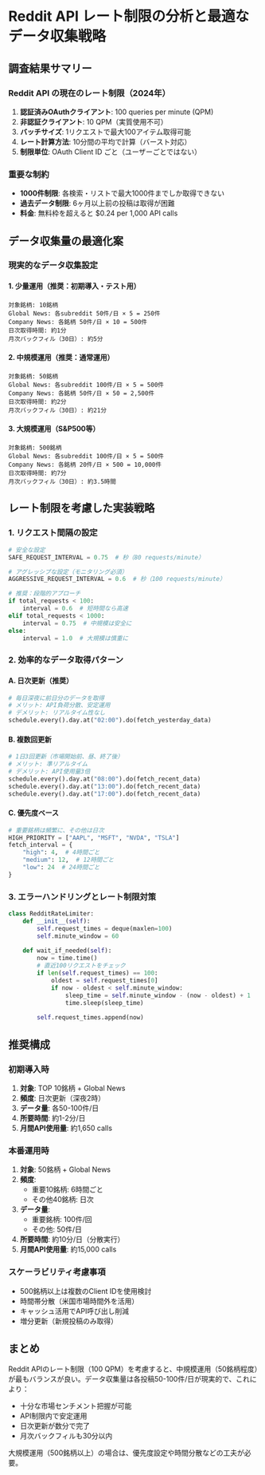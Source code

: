 # Reddit API レート制限の分析と最適なデータ収集戦略

## 調査結果サマリー

### Reddit API の現在のレート制限（2024年）

1. **認証済みOAuthクライアント**: 100 queries per minute (QPM)
2. **非認証クライアント**: 10 QPM（実質使用不可）
3. **バッチサイズ**: 1リクエストで最大100アイテム取得可能
4. **レート計算方法**: 10分間の平均で計算（バースト対応）
5. **制限単位**: OAuth Client ID ごと（ユーザーごとではない）

### 重要な制約

- **1000件制限**: 各検索・リストで最大1000件までしか取得できない
- **過去データ制限**: 6ヶ月以上前の投稿は取得が困難
- **料金**: 無料枠を超えると $0.24 per 1,000 API calls

## データ収集量の最適化案

### 現実的なデータ収集設定

#### 1. 少量運用（推奨：初期導入・テスト用）
```
対象銘柄: 10銘柄
Global News: 各subreddit 50件/日 × 5 = 250件
Company News: 各銘柄 50件/日 × 10 = 500件
日次取得時間: 約1分
月次バックフィル（30日）: 約5分
```

#### 2. 中規模運用（推奨：通常運用）
```
対象銘柄: 50銘柄
Global News: 各subreddit 100件/日 × 5 = 500件
Company News: 各銘柄 50件/日 × 50 = 2,500件
日次取得時間: 約2分
月次バックフィル（30日）: 約21分
```

#### 3. 大規模運用（S&P500等）
```
対象銘柄: 500銘柄
Global News: 各subreddit 100件/日 × 5 = 500件
Company News: 各銘柄 20件/日 × 500 = 10,000件
日次取得時間: 約7分
月次バックフィル（30日）: 約3.5時間
```

## レート制限を考慮した実装戦略

### 1. リクエスト間隔の設定
```python
# 安全な設定
SAFE_REQUEST_INTERVAL = 0.75  # 秒（80 requests/minute）

# アグレッシブな設定（モニタリング必須）
AGGRESSIVE_REQUEST_INTERVAL = 0.6  # 秒（100 requests/minute）

# 推奨：段階的アプローチ
if total_requests < 100:
    interval = 0.6  # 短時間なら高速
elif total_requests < 1000:
    interval = 0.75  # 中規模は安全に
else:
    interval = 1.0  # 大規模は慎重に
```

### 2. 効率的なデータ取得パターン

#### A. 日次更新（推奨）
```python
# 毎日深夜に前日分のデータを取得
# メリット: API負荷分散、安定運用
# デメリット: リアルタイム性なし
schedule.every().day.at("02:00").do(fetch_yesterday_data)
```

#### B. 複数回更新
```python
# 1日3回更新（市場開始前、昼、終了後）
# メリット: 準リアルタイム
# デメリット: API使用量3倍
schedule.every().day.at("08:00").do(fetch_recent_data)
schedule.every().day.at("13:00").do(fetch_recent_data)
schedule.every().day.at("17:00").do(fetch_recent_data)
```

#### C. 優先度ベース
```python
# 重要銘柄は頻繁に、その他は日次
HIGH_PRIORITY = ["AAPL", "MSFT", "NVDA", "TSLA"]
fetch_interval = {
    "high": 4,  # 4時間ごと
    "medium": 12,  # 12時間ごと
    "low": 24  # 24時間ごと
}
```

### 3. エラーハンドリングとレート制限対策

```python
class RedditRateLimiter:
    def __init__(self):
        self.request_times = deque(maxlen=100)
        self.minute_window = 60
        
    def wait_if_needed(self):
        now = time.time()
        # 直近100リクエストをチェック
        if len(self.request_times) == 100:
            oldest = self.request_times[0]
            if now - oldest < self.minute_window:
                sleep_time = self.minute_window - (now - oldest) + 1
                time.sleep(sleep_time)
        
        self.request_times.append(now)
```

## 推奨構成

### 初期導入時
1. **対象**: TOP 10銘柄 + Global News
2. **頻度**: 日次更新（深夜2時）
3. **データ量**: 各50-100件/日
4. **所要時間**: 約1-2分/日
5. **月間API使用量**: 約1,650 calls

### 本番運用時
1. **対象**: 50銘柄 + Global News
2. **頻度**: 
   - 重要10銘柄: 6時間ごと
   - その他40銘柄: 日次
3. **データ量**: 
   - 重要銘柄: 100件/回
   - その他: 50件/日
4. **所要時間**: 約10分/日（分散実行）
5. **月間API使用量**: 約15,000 calls

### スケーラビリティ考慮事項
- 500銘柄以上は複数のClient IDを使用検討
- 時間帯分散（米国市場時間外を活用）
- キャッシュ活用でAPI呼び出し削減
- 増分更新（新規投稿のみ取得）

## まとめ

Reddit APIのレート制限（100 QPM）を考慮すると、中規模運用（50銘柄程度）が最もバランスが良い。データ収集量は各投稿50-100件/日が現実的で、これにより：

- 十分な市場センチメント把握が可能
- API制限内で安定運用
- 日次更新が数分で完了
- 月次バックフィルも30分以内

大規模運用（500銘柄以上）の場合は、優先度設定や時間分散などの工夫が必要。
